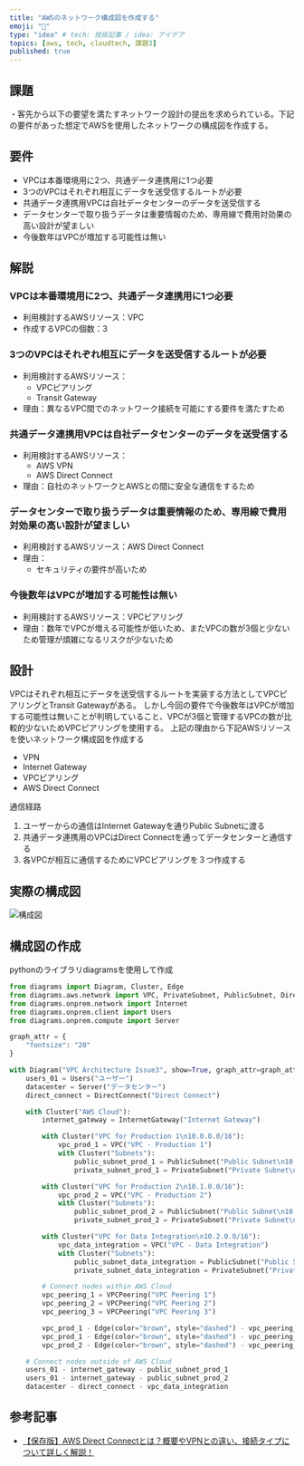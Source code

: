 ```yaml
---
title: "AWSのネットワーク構成図を作成する"
emoji: "📝"
type: "idea" # tech: 技術記事 / idea: アイデア
topics: [aws, tech, cloudtech, 課題3]
published: true
---
```


## 課題

・客先から以下の要望を満たすネットワーク設計の提出を求められている。下記の要件があった想定でAWSを使用したネットワークの構成図を作成する。

## 要件

- VPCは本番環境用に2つ、共通データ連携用に1つ必要
- 3つのVPCはそれぞれ相互にデータを送受信するルートが必要
- 共通データ連携用VPCは自社データセンターのデータを送受信する
- データセンターで取り扱うデータは重要情報のため、専用線で費用対効果の高い設計が望ましい
- 今後数年はVPCが増加する可能性は無い

## 解説

### VPCは本番環境用に2つ、共通データ連携用に1つ必要

- 利用検討するAWSリソース：VPC
- 作成するVPCの個数：3

### 3つのVPCはそれぞれ相互にデータを送受信するルートが必要

- 利用検討するAWSリソース：
  - VPCピアリング
  - Transit Gateway
- 理由：異なるVPC間でのネットワーク接続を可能にする要件を満たすため

### 共通データ連携用VPCは自社データセンターのデータを送受信する

- 利用検討するAWSリソース：
  - AWS VPN
  - AWS Direct Connect
- 理由：自社のネットワークとAWSとの間に安全な通信をするため

### データセンターで取り扱うデータは重要情報のため、専用線で費用対効果の高い設計が望ましい

- 利用検討するAWSリソース：AWS Direct Connect
- 理由：
  - セキュリティの要件が高いため

### 今後数年はVPCが増加する可能性は無い

- 利用検討するAWSリソース：VPCピアリング
- 理由：数年でVPCが増える可能性が低いため、またVPCの数が3個と少ないため管理が煩雑になるリスクが少ないため

## 設計

VPCはそれぞれ相互にデータを送受信するルートを実装する方法としてVPCピアリングとTransit Gatewayがある。
しかし今回の要件で今後数年はVPCが増加する可能性は無いことが判明していること、VPCが3個と管理するVPCの数が比較的少ないためVPCピアリングを使用する。
上記の理由から下記AWSリソースを使いネットワーク構成図を作成する

- VPN
- Internet Gateway
- VPCピアリング
- AWS Direct Connect

通信経路

1. ユーザーからの通信はInternet Gatewayを通りPublic Subnetに渡る
2. 共通データ連携用のVPCはDirect Connectを通ってデータセンターと通信する
3. 各VPCが相互に通信するためにVPCピアリングを３つ作成する


## 実際の構成図

![構成図](https://storage.googleapis.com/zenn-user-upload/562edf8aef0d-20230625.png)

## 構成図の作成

pythonのライブラリdiagramsを使用して作成

```python
from diagrams import Diagram, Cluster, Edge
from diagrams.aws.network import VPC, PrivateSubnet, PublicSubnet, DirectConnect, VPCPeering, InternetGateway
from diagrams.onprem.network import Internet
from diagrams.onprem.client import Users
from diagrams.onprem.compute import Server

graph_attr = {
    "fontsize": "20"
}

with Diagram("VPC Architecture Issue3", show=True, graph_attr=graph_attr, outformat="png"):
    users_01 = Users("ユーザー")
    datacenter = Server("データセンター")
    direct_connect = DirectConnect("Direct Connect")

    with Cluster("AWS Cloud"):
        internet_gateway = InternetGateway("Internet Gateway")

        with Cluster("VPC for Production 1\n10.0.0.0/16"):
            vpc_prod_1 = VPC("VPC - Production 1")
            with Cluster("Subnets"):
                public_subnet_prod_1 = PublicSubnet("Public Subnet\n10.0.1.0/24")
                private_subnet_prod_1 = PrivateSubnet("Private Subnet\n10.0.2.0/24")

        with Cluster("VPC for Production 2\n10.1.0.0/16"):
            vpc_prod_2 = VPC("VPC - Production 2")
            with Cluster("Subnets"):
                public_subnet_prod_2 = PublicSubnet("Public Subnet\n10.1.1.0/24")
                private_subnet_prod_2 = PrivateSubnet("Private Subnet\n10.1.2.0/24")

        with Cluster("VPC for Data Integration\n10.2.0.0/16"):
            vpc_data_integration = VPC("VPC - Data Integration")
            with Cluster("Subnets"):
                public_subnet_data_integration = PublicSubnet("Public Subnet\n10.2.1.0/24")
                private_subnet_data_integration = PrivateSubnet("Private Subnet\n10.2.2.0/24")

        # Connect nodes within AWS Cloud
        vpc_peering_1 = VPCPeering("VPC Peering 1")
        vpc_peering_2 = VPCPeering("VPC Peering 2")
        vpc_peering_3 = VPCPeering("VPC Peering 3")

        vpc_prod_1 - Edge(color="brown", style="dashed") - vpc_peering_1 - Edge(color="brown", style="dashed") -  vpc_prod_2
        vpc_prod_1 - Edge(color="brown", style="dashed") - vpc_peering_2 - Edge(color="brown", style="dashed") -  vpc_data_integration
        vpc_prod_2 - Edge(color="brown", style="dashed") - vpc_peering_3 - Edge(color="brown", style="dashed") -  vpc_data_integration

    # Connect nodes outside of AWS Cloud
    users_01 - internet_gateway - public_subnet_prod_1
    users_01 - internet_gateway - public_subnet_prod_2
    datacenter - direct_connect - vpc_data_integration
```

## 参考記事

- [【保存版】AWS Direct Connectとは？概要やVPNとの違い、接続タイプについて詳しく解説！](https://atbex.attokyo.co.jp/blog/detail/9/)
